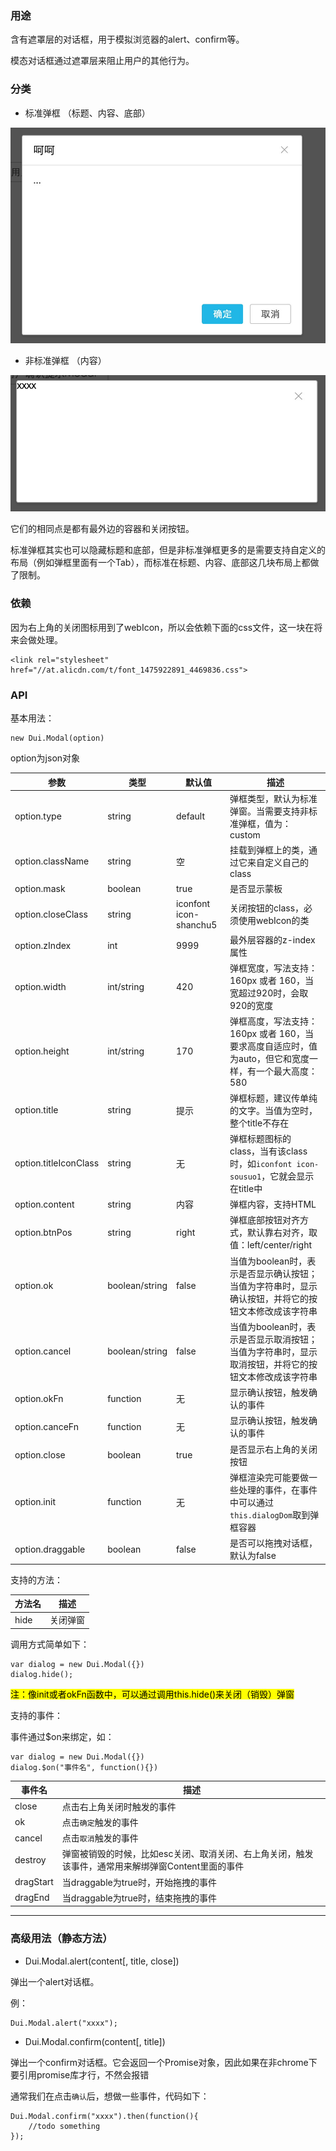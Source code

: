 ### 用途

含有遮罩层的对话框，用于模拟浏览器的alert、confirm等。

模态对话框通过遮罩层来阻止用户的其他行为。

### 分类

- 标准弹框 （标题、内容、底部）

![标准](images/default_popup.png)

- 非标准弹框 （内容）

![非标准](images/custom_popup.png)

它们的相同点是都有最外边的容器和关闭按钮。

标准弹框其实也可以隐藏标题和底部，但是非标准弹框更多的是需要支持自定义的布局（例如弹框里面有一个Tab），而标准在标题、内容、底部这几块布局上都做了限制。

### 依赖

因为右上角的关闭图标用到了webIcon，所以会依赖下面的css文件，这一块在将来会做处理。

```
<link rel="stylesheet" href="//at.alicdn.com/t/font_1475922891_4469836.css">
```

### API

基本用法：

```
new Dui.Modal(option)
```

option为json对象

| 参数        | 类型   |  默认值  |  描述 |
| ------   | --------  | ----  | -------- |
| option.type | string |   default  | 弹框类型，默认为标准弹窗。当需要支持非标准弹框，值为：custom  |
| option.className | string | 空 | 挂载到弹框上的类，通过它来自定义自己的class |
| option.mask | boolean | true | 是否显示蒙板 |
| option.closeClass | string | iconfont icon-shanchu5 | 关闭按钮的class，必须使用webIcon的类 |
| option.zIndex | int | 9999 | 最外层容器的z-index属性 |
| option.width | int/string |   420     |  弹框宽度，写法支持：160px 或者 160，当宽超过920时，会取920的宽度   |
| option.height | int/string  |   170   |  弹框高度，写法支持：160px 或者 160，当要求高度自适应时，值为auto，但它和宽度一样，有一个最大高度：580 |
| option.title | string |  提示  | 弹框标题，建议传单纯的文字。当值为空时，整个title不存在  |
| option.titleIconClass | string | 无 | 弹框标题图标的class，当有该class时，如`iconfont icon-sousuo1`，它就会显示在title中 |
| option.content | string | 内容 | 弹框内容，支持HTML |
| option.btnPos | string |   right     |  弹框底部按钮对齐方式，默认靠右对齐，取值：left/center/right  |
| option.ok | boolean/string |  false  |  当值为boolean时，表示是否显示确认按钮；当值为字符串时，显示确认按钮，并将它的按钮文本修改成该字符串   |
| option.cancel | boolean/string |  false  |  当值为boolean时，表示是否显示取消按钮；当值为字符串时，显示取消按钮，并将它的按钮文本修改成该字符串  |
| option.okFn | function |   无      |  显示确认按钮，触发确认的事件   |
| option.canceFn | function |   无     |  显示确认按钮，触发确认的事件  |
| option.close | boolean | true |  是否显示右上角的关闭按钮 |
| option.init | function |   无     |  弹框渲染完可能要做一些处理的事件，在事件中可以通过`this.dialogDom`取到弹框容器   |
| option.draggable | boolean | false | 是否可以拖拽对话框，默认为false |

支持的方法：

| 方法名   |  描述 |
| ------ | -------- |
| hide | 关闭弹窗 |

调用方式简单如下：

```
var dialog = new Dui.Modal({})
dialog.hide();
```

<mark>注：像init或者okFn函数中，可以通过调用this.hide()来关闭（销毁）弹窗</mark>

支持的事件：

事件通过$on来绑定，如：

```
var dialog = new Dui.Modal({})
dialog.$on("事件名", function(){})
```

| 事件名   |  描述 |
| ------ | -------- |
| close | 点击右上角关闭时触发的事件 |
| ok | 点击`确定`触发的事件 |
| cancel | 点击`取消`触发的事件 |
| destroy | 弹窗被销毁的时候，比如esc关闭、取消关闭、右上角关闭，触发该事件，通常用来解绑弹窗Content里面的事件 |
| dragStart | 当draggable为true时，开始拖拽的事件 |
| dragEnd | 当draggable为true时，结束拖拽的事件 |

------

### 高级用法（静态方法）

- Dui.Modal.alert(content[, title, close])

弹出一个alert对话框。

例：
```
Dui.Modal.alert("xxxx");
```

- Dui.Modal.confirm(content[, title])

弹出一个confirm对话框。它会返回一个Promise对象，因此如果在非chrome下要引用promise库才行，不然会报错

通常我们在点击`确认`后，想做一些事件，代码如下：

```
Dui.Modal.confirm("xxxx").then(function(){
    //todo something
});
```






